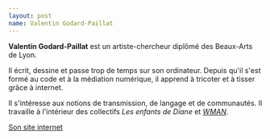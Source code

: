 ```yaml
---
layout: post
name: Valentin Godard-Paillat
---
```

**Valentin Godard-Paillat** est un artiste-chercheur diplômé des Beaux-Arts de Lyon. 

Il écrit, dessine et passe trop de temps sur son ordinateur. Depuis qu'il s'est formé au code et à la médiation numérique, il apprend à tricoter et à tisser grâce à internet.

Il s'intéresse aux notions de transmission, de langage et de communautés. Il travaille à l'intérieur des collectifs *Les enfants de Diane* et *[WMAN](http://wman.monster/)*.

[Son site internet](http://mauricegodard.fr/)